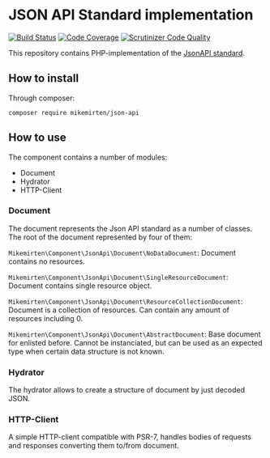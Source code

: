 # JSON API Standard implementation 

[![Build Status](https://scrutinizer-ci.com/g/mikemirten/JsonApi/badges/build.png?b=master)](https://scrutinizer-ci.com/g/mikemirten/JsonApi/build-status/master) [![Code Coverage](https://scrutinizer-ci.com/g/mikemirten/JsonApi/badges/coverage.png?b=master)](https://scrutinizer-ci.com/g/mikemirten/JsonApi/?branch=master) [![Scrutinizer Code Quality](https://scrutinizer-ci.com/g/mikemirten/JsonApi/badges/quality-score.png?b=master)](https://scrutinizer-ci.com/g/mikemirten/JsonApi/?branch=master)

This repository contains PHP-implementation of the [JsonAPI standard](http://jsonapi.org/).

## How to install
Through composer:

```composer require mikemirten/json-api```

## How to use

The component contains a number of modules:
- Document
- Hydrator
- HTTP-Client

### Document
The document represents the Json API standard as a number of classes. The root of the document represented by four of them:

```Mikemirten\Component\JsonApi\Document\NoDataDocument```: Document contains no resources.

```Mikemirten\Component\JsonApi\Document\SingleResourceDocument```: Document contains single resource object.

```Mikemirten\Component\JsonApi\Document\ResourceCollectionDocument```: Document is a collection of resources. Can contain any amount of resources including 0.

```Mikemirten\Component\JsonApi\Document\AbstractDocument```: Base document for enlisted before. Cannot be instanciated, but can be used as an expected type when certain data structure is not known.

### Hydrator
The hydrator allows to create a structure of document by just decoded JSON.

### HTTP-Client
A simple HTTP-client compatible with PSR-7, handles bodies of requests and responses converting them to/from document.
